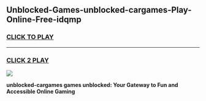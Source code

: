 
## Unblocked-Games-unblocked-cargames-Play-Online-Free-idqmp
<h3>
<a href="https://premium76.site?title=unblocked-cargames&ref=26A">CLICK TO PLAY</a></h3>
<hr>

<h3>
<a href="https://premium76.site?title=unblocked-cargames&ref=26A">CLICK 2 PLAY</a>
  
</h3>

<a href="https://premium76.site?title=unblocked-cargames&ref=26A"><img src="https://clearcache.store/games.png"></a>


**unblocked-cargames games unblocked: Your Gateway to Fun and Accessible Online Gaming**
